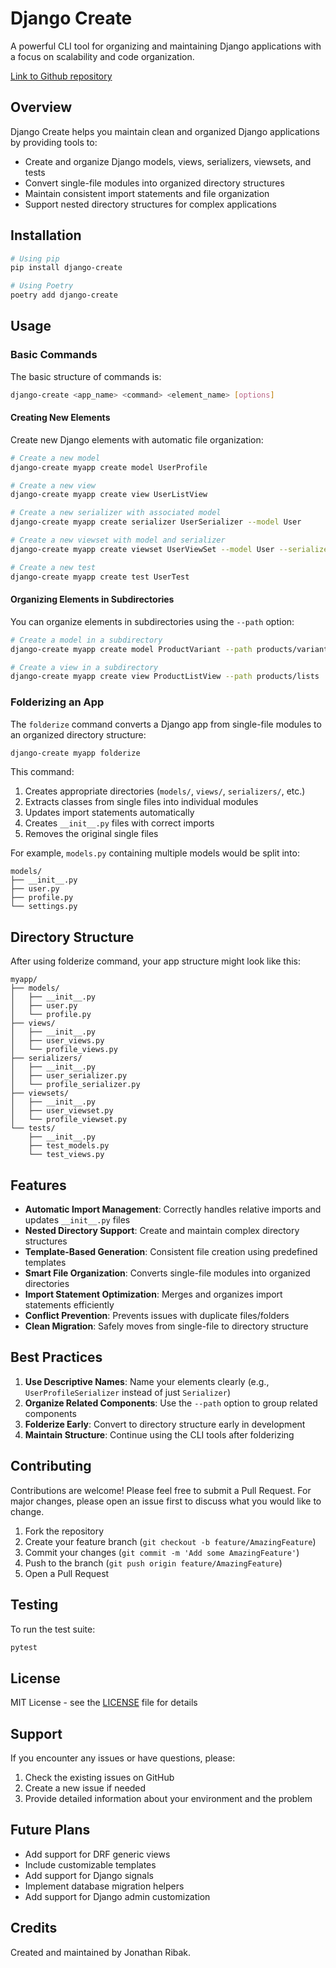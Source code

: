 # Django Create

A powerful CLI tool for organizing and maintaining Django applications with a focus on scalability and code organization.

[Link to Github repository](https://github.com/YonchRibak/django-create.git)
## Overview

Django Create helps you maintain clean and organized Django applications by providing tools to:

- Create and organize Django models, views, serializers, viewsets, and tests
- Convert single-file modules into organized directory structures
- Maintain consistent import statements and file organization
- Support nested directory structures for complex applications

## Installation

```bash
# Using pip
pip install django-create

# Using Poetry
poetry add django-create
```

## Usage

### Basic Commands

The basic structure of commands is:

```bash
django-create <app_name> <command> <element_name> [options]
```

#### Creating New Elements

Create new Django elements with automatic file organization:

```bash
# Create a new model
django-create myapp create model UserProfile

# Create a new view
django-create myapp create view UserListView

# Create a new serializer with associated model
django-create myapp create serializer UserSerializer --model User

# Create a new viewset with model and serializer
django-create myapp create viewset UserViewSet --model User --serializer UserSerializer

# Create a new test
django-create myapp create test UserTest
```

#### Organizing Elements in Subdirectories

You can organize elements in subdirectories using the `--path` option:

```bash
# Create a model in a subdirectory
django-create myapp create model ProductVariant --path products/variants

# Create a view in a subdirectory
django-create myapp create view ProductListView --path products/lists
```

### Folderizing an App

The `folderize` command converts a Django app from single-file modules to an organized directory structure:

```bash
django-create myapp folderize
```

This command:
1. Creates appropriate directories (`models/`, `views/`, `serializers/`, etc.)
2. Extracts classes from single files into individual modules
3. Updates import statements automatically
4. Creates `__init__.py` files with correct imports
5. Removes the original single files

For example, `models.py` containing multiple models would be split into:
```
models/
├── __init__.py
├── user.py
├── profile.py
└── settings.py
```

## Directory Structure

After using folderize command, your app structure might look like this:

```
myapp/
├── models/
│   ├── __init__.py
│   ├── user.py
│   └── profile.py
├── views/
│   ├── __init__.py
│   ├── user_views.py
│   └── profile_views.py
├── serializers/
│   ├── __init__.py
│   ├── user_serializer.py
│   └── profile_serializer.py
├── viewsets/
│   ├── __init__.py
│   ├── user_viewset.py
│   └── profile_viewset.py
└── tests/
    ├── __init__.py
    ├── test_models.py
    └── test_views.py
```

## Features

- **Automatic Import Management**: Correctly handles relative imports and updates `__init__.py` files
- **Nested Directory Support**: Create and maintain complex directory structures
- **Template-Based Generation**: Consistent file creation using predefined templates
- **Smart File Organization**: Converts single-file modules into organized directories
- **Import Statement Optimization**: Merges and organizes import statements efficiently
- **Conflict Prevention**: Prevents issues with duplicate files/folders
- **Clean Migration**: Safely moves from single-file to directory structure

## Best Practices

1. **Use Descriptive Names**: Name your elements clearly (e.g., `UserProfileSerializer` instead of just `Serializer`)
2. **Organize Related Components**: Use the `--path` option to group related components
3. **Folderize Early**: Convert to directory structure early in development
4. **Maintain Structure**: Continue using the CLI tools after folderizing

## Contributing

Contributions are welcome! Please feel free to submit a Pull Request. For major changes, please open an issue first to discuss what you would like to change.

1. Fork the repository
2. Create your feature branch (`git checkout -b feature/AmazingFeature`)
3. Commit your changes (`git commit -m 'Add some AmazingFeature'`)
4. Push to the branch (`git push origin feature/AmazingFeature`)
5. Open a Pull Request

## Testing

To run the test suite:

```bash
pytest
```

## License

MIT License - see the [LICENSE](LICENSE) file for details

## Support

If you encounter any issues or have questions, please:

1. Check the existing issues on GitHub
2. Create a new issue if needed
3. Provide detailed information about your environment and the problem

## Future Plans

- Add support for DRF generic views
- Include customizable templates
- Add support for Django signals
- Implement database migration helpers
- Add support for Django admin customization

## Credits

Created and maintained by Jonathan Ribak.